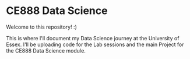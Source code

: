 # CE888 Data Science

Welcome to this repository! :)

This is where I'll document my Data Science journey at the University of Essex.
I'll be uploading code for the Lab sessions and the main Project for the CE888 Data Science module.

